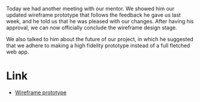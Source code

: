 Today we had another meeting with our mentor. We showed him our updated wireframe prototype that follows the feedback he gave us last week, and he told us that he was pleased with our changes. After having his approval, we can now officially conclude the wireframe design stage.

We also talked to him about the future of our project, in which he suggested that we adhere to making a high fidelity prototype instead of a full fletched web app.

# Link

- [Wireframe prototype](https://www.figma.com/proto/CYd8ym0jVD3PjarlkyM5Dx/Osiris?node-id=7%3A31&scaling=min-zoom)
